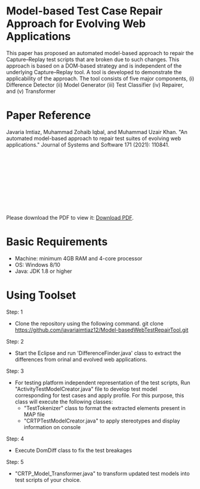 # Model-based Test Case Repair Approach for Evolving Web Applications

This paper has proposed an automated model-based approach to repair the Capture–Replay test scripts that are broken due to such changes. This approach is based on a DOM-based strategy and is independent of the underlying Capture–Replay tool. A tool is developed to demonstrate the applicability of the approach. The tool consists of five major components, (i) Difference Detector (ii) Model Generator (iii) Test Classifier (iv) Repairer, and (v) Transformer

# Paper Reference
Javaria Imtiaz, Muhammad Zohaib Iqbal, and Muhammad Uzair Khan. "An automated model-based approach to repair test suites of evolving web applications." Journal of Systems and Software 171 (2021): 110841.



<object data="http://yoursite.com/the.pdf" type="application/pdf" width="750px" height="750px">
    <embed src="http://yoursite.com/the.pdf" type="application/pdf">
        <p> Please download the PDF to view it: <a href="https://github.com/javariaimtiaz12/Model-basedWebTestRepairTool/blob/master/JSS_TestingMethodogyforEvolvingWebApplication.pdf">Download PDF</a>.</p>
    </embed>
</object>

# Basic Requirements

- Machine: minimum 4GB RAM and 4-core processor
- OS: Windows 8/10
- Java: JDK 1.8 or higher
  
 # Using Toolset
 
Step: 1
 
  - Clone the repository using the following command.
    git clone https://github.com/javariaimtiaz12/Model-basedWebTestRepairTool.git

Step: 2
 
   - Start the Eclipse and run 'DifferenceFinder.java' class to extract the differences from orinal and evolved web applications.
 
Step: 3

-  For testing platform independent representation of the test scripts, Run "ActivityTestModelCreator.java" file to develop test model corresponding for test cases and apply profile. For this purpose, this class will execute the following classes:
    -  "TestTokenizer" class to format the extracted elements present in MAP file
    -  "CRTPTestModelCreator.java" to apply stereotypes and display information on console
    
Step: 4 
 -  Execute DomDiff class to fix the test breakages
 
Step: 5
 -  "CRTP_Model_Transformer.java" to transform updated test models into test scripts of your choice.


